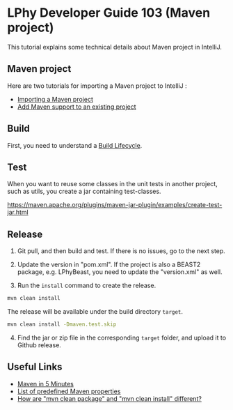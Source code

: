 # LPhy Developer Guide 103 (Maven project)

This tutorial explains some technical details about Maven project in IntelliJ.

## Maven project

Here are two tutorials for importing a Maven project to IntelliJ :

- [Importing a Maven project](https://www.jetbrains.com/guide/java/tutorials/working-with-maven/importing-a-project/)
- [Add Maven support to an existing project](https://www.jetbrains.com/help/idea/convert-a-regular-project-into-a-maven-project.html)

## Build

First, you need to understand a [Build Lifecycle](https://maven.apache.org/guides/introduction/introduction-to-the-lifecycle.html).

## Test

When you want to reuse some classes in the unit tests in another project, such as utils, 
you create a jar containing test-classes.

https://maven.apache.org/plugins/maven-jar-plugin/examples/create-test-jar.html

## Release 

1. Git pull, and then build and test. If there is no issues, go to the next step.

2. Update the version in "pom.xml". If the project is also a BEAST2 package, e.g. LPhyBeast, 
you need to update the "version.xml" as well.

3. Run the `install` command to create the release.

```bash
mvn clean install 
```

The release will be available under the build directory `target`.

```bash
mvn clean install -Dmaven.test.skip
```

4. Find the jar or zip file in the corresponding `target` folder, and upload it to Github release.


## Useful Links

- [Maven in 5 Minutes](https://maven.apache.org/guides/getting-started/maven-in-five-minutes.html)
- [List of predefined Maven properties](https://github.com/cko/predefined_maven_properties/blob/master/README.md)
- [How are "mvn clean package" and "mvn clean install" different?](https://stackoverflow.com/questions/16602017/how-are-mvn-clean-package-and-mvn-clean-install-different)

